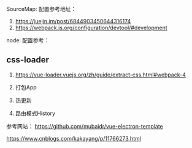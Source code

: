 

SourceMap: 配置参考地址：
1. https://juejin.im/post/6844903450644316174
2. https://webpack.js.org/configuration/devtool/#development

node: 配置参考：


## css-loader
1. https://vue-loader.vuejs.org/zh/guide/extract-css.html#webpack-4


1. 打包App
2. 热更新
3. 路由模式History

参考网站： https://github.com/mubaidr/vue-electron-template

https://www.cnblogs.com/kakayang/p/11766273.html